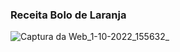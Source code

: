 ### Receita Bolo de Laranja


![Captura da Web_1-10-2022_155632_](https://user-images.githubusercontent.com/113644406/193424442-95ca54d9-4b31-434a-a90f-1946d3cf2664.jpeg)
